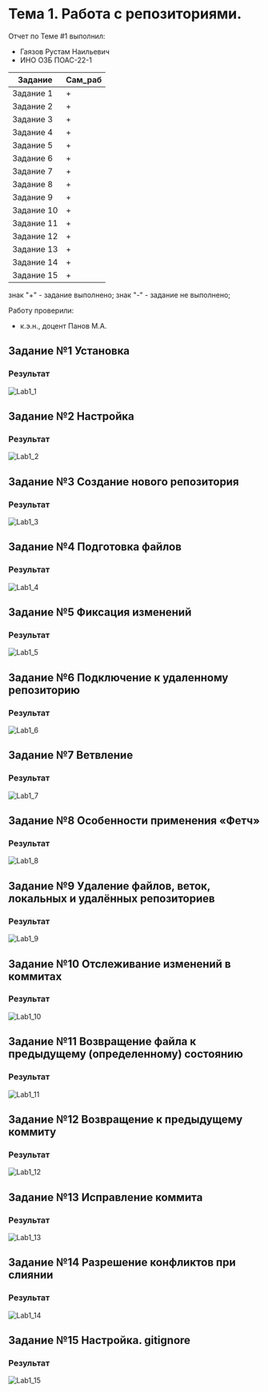 # Тема 1. Работа с репозиториями.
Отчет по Теме #1 выполнил:
- Гаязов Рустам Наильевич
- ИНО ОЗБ ПОАС-22-1

| Задание    | Сам_раб |
|------------|---------|
| Задание 1  | +       |
| Задание 2  | +       |
| Задание 3  | +       |
| Задание 4  | +       |
| Задание 5  | +       |
| Задание 6  | +       |
| Задание 7  | +       |
| Задание 8  | +       |
| Задание 9  | +       |
| Задание 10 | +       |
| Задание 11 | +       |
| Задание 12 | +       |
| Задание 13 | +       |
| Задание 14 | +       |
| Задание 15 | +       |


знак "+" - задание выполнено; знак "-" - задание не выполнено;

Работу проверили:
- к.э.н., доцент Панов М.А.

## Задание №1 Установка


### Результат
![Lab1_1](./img/1_1.png)

## Задание №2 Настройка

### Результат
![Lab1_2](./img/1_2.png)

## Задание №3 Создание нового репозитория

### Результат
![Lab1_3](./img/1_3.png)

## Задание №4 Подготовка файлов

### Результат
![Lab1_4](./img/1_4.png)

## Задание №5 Фиксация изменений

### Результат
![Lab1_5](./img/1_5.png)

## Задание №6 Подключение к удаленному репозиторию

### Результат
![Lab1_6](./img/1_6.png)

## Задание №7 Ветвление

### Результат
![Lab1_7](./img/1_7.png)

## Задание №8 Особенности применения «Фетч»

### Результат
![Lab1_8](./img/1_8.png)

## Задание №9 Удаление файлов, веток, локальных и удалённых репозиториев


### Результат
![Lab1_9](./img/1_9.png)

## Задание №10 Отслеживание изменений в коммитах

### Результат
![Lab1_10](./img/1_10.png)

## Задание №11 Возвращение файла к предыдущему (определенному) состоянию

### Результат
![Lab1_11](./img/1_11.png)

## Задание №12 Возвращение к предыдущему коммиту

### Результат
![Lab1_12](./img/1_12.png)

## Задание №13 Исправление коммита

### Результат
![Lab1_13](./img/1_13.png)

## Задание №14 Разрешение конфликтов при слиянии

### Результат
![Lab1_14](./img/1_13.png)

## Задание №15 Настройка. gitignore

### Результат
![Lab1_15](./img/1_15.png)
